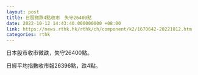 ```yaml
---
layout: post
title: 日股微跌4點收市　失守26400點
date: 2022-10-12 14:43:40.000000000 +08:00
link: https://news.rthk.hk/rthk/ch/component/k2/1670642-20221012.htm
categories: rthk
---
```


日本股市收市微跌，失守26400點。

日經平均指數收市報26396點，跌4點。
